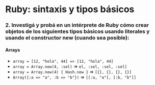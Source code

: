 # Ruby: sintaxis y tipos básicos

### 2. Investigá y probá en un intérprete de Ruby cómo crear objetos de los siguientes tipos básicos usando literales y usando el constructor new (cuando sea posible):

#### Arrays

* `array = [12, "hola", 44] => [12, "hola", 44]`
* `array = Array.new(4, :sel)` => `el, :sel, :sel, :sel]`
* `array = Array.new(4) { Hash.new }` => `[{}, {}, {}, {}]`
* `Array({:a => "a", :b => "b"})` => `[[:a, "a"], [:b, "b"]]`


